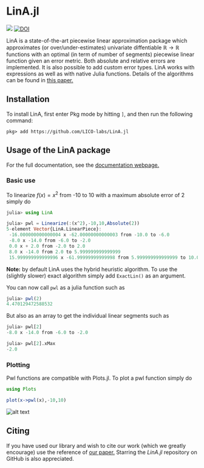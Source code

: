 # LinA.jl
[![](https://img.shields.io/badge/docs-latest-blue.svg)](https://lico-labs.github.io/LinA.jl/) [![DOI](https://zenodo.org/badge/510425449.svg)](https://doi.org/10.5281/zenodo.14052031)


LinA is a state-of-the-art piecewise linear approximation package which approximates (or over/under-estimates) univariate diffentiable $\mathbb{R} \rightarrow \mathbb{R}$ functions with an optimal (in term of number of segments) piecewise linear function given an error metric.
Both absolute and relative errors are implemented. It is also possible to add custom error types. LinA works with expressions as well as with native Julia functions.
Details of the algorithms can be found in [this paper.](https://hal.archives-ouvertes.fr/hal-03336003)

## Installation

To install LinA, first enter Pkg mode by hitting `]`, and then run the following command:

```julia-repl
pkg> add https://github.com/LICO-labs/LinA.jl
```


## Usage of the LinA package

For the full documentation, see the [documentation webpage.](https://lico-labs.github.io/LinA.jl/) 
### Basic use
To linearize $f(x) = x^2$ from -10 to 10 with a maximum absolute error of $2$ simply do
```julia
julia> using LinA

julia> pwl = Linearize(:(x^2),-10,10,Absolute(2))
5-element Vector{LinA.LinearPiece}:
 -16.000000000000004 x -62.00000000000003 from -10.0 to -6.0
 -8.0 x -14.0 from -6.0 to -2.0
 0.0 x + 2.0 from -2.0 to 2.0
 8.0 x -14.0 from 2.0 to 5.999999999999999
 15.999999999999996 x -61.99999999999998 from 5.999999999999999 to 10.0

```
**Note:** by default LinA uses the hybrid heuristic algorithm. To use the (slightly slower) exact algorithm simply add `ExactLin()` as an argument.

You can now call `pwl` as a julia function such as

```julia
julia> pwl(2)
4.470129472588532
```
But also as an array to get the individual linear segments such as
```julia 
julia> pwl[2]
-8.0 x -14.0 from -6.0 to -2.0

julia> pwl[2].xMax
-2.0
```
### Plotting
Pwl functions are compatible with Plots.jl. To plot a pwl function simply do
```julia
using Plots

plot(x->pwl(x),-10,10)

```
![alt text](https://i.imgur.com/7IHj3qp.png)

## Citing

If you have used our library and wish to cite our work (which we greatly encourage) use the reference of [our paper.](https://hal.archives-ouvertes.fr/hal-03336003) Starring the _LinA.jl_ repository on GitHub is also appreciated.
